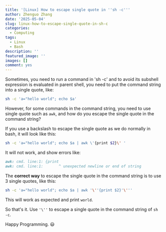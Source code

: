 ```yaml
---
title: '[Linux] How to escape single quote in ''sh -c'''
author: Zhenguo Zhang
date: '2025-05-04'
slug: linux-how-to-escape-single-quote-in-sh-c
categories:
  - Computing
tags:
  - Linux
  - Bash
description: ''
featured_image: ''
images: []
comment: yes
---
```


Sometimes, you need to run a command in 'sh -c' and to avoid its subshell
expression is evaluated in parent shell, you need to put the command string
into a single quote, like:

```bash
sh -c 'a="hello world"; echo $a'
```

However, for some commands in the command string, you need to use single quote
such as `awk`, and how do you escape the single quote in the command string?

If you use a backslash to escape the single quote as we do normally in bash,
it will look like this:

```bash
sh -c 'a="hello world"; echo $a | awk \'{print $2}\' '
```

It will not work, and show errors like:

```markdown
awk: cmd. line:1: {print
awk: cmd. line:1:       ^ unexpected newline or end of string
```

The **correct way** to escape the single quote in the command string is to use
3 single quotes, like this:

```bash
sh -c 'a="hello world"; echo $a | awk '\''{print $2}'\'''
```

This will work as expected and print `world`.

So that's it. Use `'\''` to escape a single quote in the command string of `sh -c`.

Happy Programming. :smiley:





